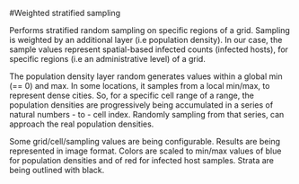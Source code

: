 #Weighted stratified sampling

Performs stratified random sampling on specific regions of a grid. Sampling is weighted by an additional layer (i.e population density).
In our case, the sample values represent spatial-based infected counts (infected hosts), for specific regions (i.e an administrative level) of a grid.

The population density layer random generates values within a global min (== 0) and max. In some locations, it samples from a local min/max, to represent
dense cities. So, for a specific cell range of a range, the population densities are progressively being accumulated in a series of natural numbers - to - cell index. 
Randomly sampling from that series, can approach the real population densities.

Some grid/cell/sampling values are being configurable. Results are being represented in image format. Colors are scaled to min/max values of blue for population densities
and of red for infected host samples. Strata are being outlined with black.
